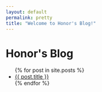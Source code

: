 ```yaml
---
layout: default
permalink: pretty
title: "Welcome to Honor's Blog!"
---
```


# Honor's Blog

<ul>
  {% for post in site.posts %}
    <li>
      <a href="{{ post.url }}">{{ post.title }}</a>
    </li>
  {% endfor %}
</ul>
